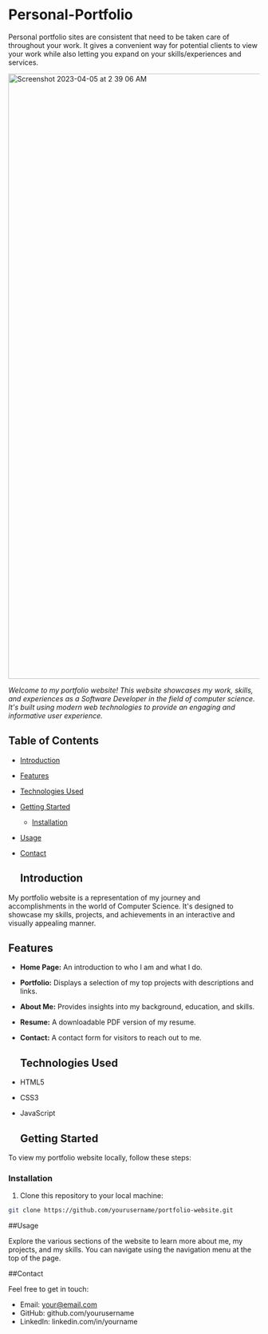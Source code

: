 # Personal-Portfolio

Personal portfolio sites are consistent that need to be taken care of throughout your work. It gives a convenient way for potential clients to view your work while also letting you expand on your skills/experiences and services. 

<img width="1211" alt="Screenshot 2023-04-05 at 2 39 06 AM" src="https://user-images.githubusercontent.com/123967726/229923085-8c60bf46-eb9f-4a3a-a712-d5c646d26bfc.png">

<i>Welcome to my portfolio website! This website showcases my work, skills, and experiences as a Software Developer in the field of computer science. It's built using modern web technologies to provide an engaging and informative user experience.</i>


## Table of Contents

- [Introduction](#introduction)
- [Features](#features)
- [Technologies Used](#technologies-used)
- [Getting Started](#getting-started)
  - [Installation](#installation)
- [Usage](#usage)
- [Contact](#contact)

  ## Introduction

My portfolio website is a representation of my journey and accomplishments in the world of Computer Science. It's designed to showcase my skills, projects, and achievements in an interactive and visually appealing manner.

## Features

- **Home Page:** An introduction to who I am and what I do.
- **Portfolio:** Displays a selection of my top projects with descriptions and links.
- **About Me:** Provides insights into my background, education, and skills.
- **Resume:** A downloadable PDF version of my resume.
- **Contact:** A contact form for visitors to reach out to me.

  ## Technologies Used

- HTML5
- CSS3
- JavaScript

  ## Getting Started

To view my portfolio website locally, follow these steps:

### Installation

1. Clone this repository to your local machine:

```bash
git clone https://github.com/yourusername/portfolio-website.git
```

  ##Usage

Explore the various sections of the website to learn more about me, my projects, and my skills. You can navigate using the navigation menu at the top of the page.

  ##Contact

Feel free to get in touch:

- Email: your@email.com
- GitHub: github.com/yourusername
- LinkedIn: linkedin.com/in/yourname


